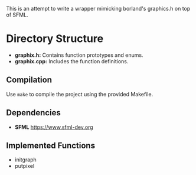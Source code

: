 This is an attempt to write a wrapper mimicking borland's graphics.h on top of SFML.

# Directory Structure

- **graphix.h:** Contains function prototypes and enums.
- **graphix.cpp:** Includes the function definitions.

## Compilation

Use `make` to compile the project using the provided Makefile.

## Dependencies

- **SFML**
https://www.sfml-dev.org

## Implemented Functions
- initgraph
- putpixel
